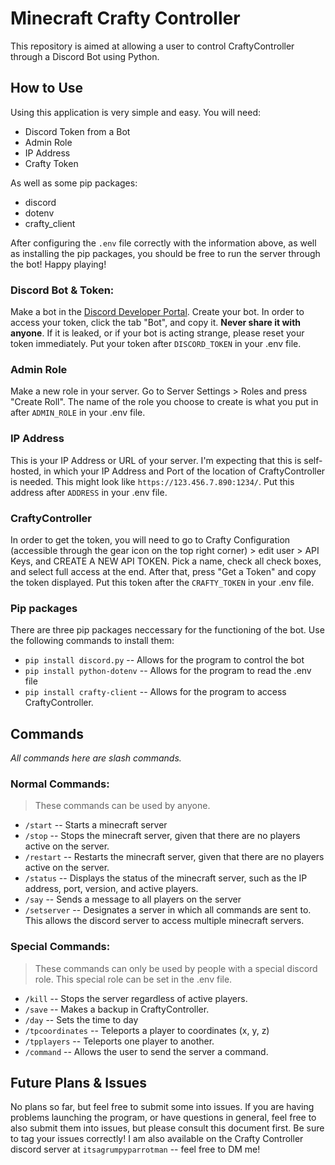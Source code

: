 # Minecraft Crafty Controller
This repository is aimed at allowing a user to control CraftyController through a Discord Bot using Python. 

## How to Use
Using this application is very simple and easy. You will need:
- Discord Token from a Bot
- Admin Role
- IP Address
- Crafty Token
 
As well as some pip packages:
- discord
- dotenv
- crafty_client

After configuring the ``.env`` file correctly with the information above, as well as installing the pip packages, you should be free to run the server through the bot! Happy playing!

### Discord Bot & Token:
Make a bot in the [Discord Developer Portal](https://discord.com/developers/applications). Create your bot. In order to access your token, click the tab "Bot", and copy it. **Never share it with anyone**. If it is leaked, or if your bot is acting strange, please reset your token immediately. Put your token after ``DISCORD_TOKEN`` in your .env file.

### Admin Role
Make a new role in your server. Go to Server Settings > Roles and press "Create Roll". The name of the role you choose to create is what you put in after ``ADMIN_ROLE`` in your .env file.

### IP Address
This is your IP Address or URL of your server. I'm expecting that this is self-hosted, in which your IP Address and Port of the location of CraftyController is needed. This might look like ``https://123.456.7.890:1234/``. Put this address after ``ADDRESS`` in your .env file.

### CraftyController
In order to get the token, you will need to go to Crafty Configuration (accessible through the gear icon on the top right corner) > edit user > API Keys, and CREATE A NEW API TOKEN. Pick a name, check all check boxes, and select full access at the end. After that, press "Get a Token" and copy the token displayed. Put this token after the ``CRAFTY_TOKEN`` in your .env file.

### Pip packages
There are three pip packages neccessary for the functioning of the bot. Use the following commands to install them:
- ``pip install discord.py`` -- Allows for the program to control the bot
- ``pip install python-dotenv`` -- Allows for the program to read the .env file
- ``pip install crafty-client`` -- Allows for the program to access CraftyController.

## Commands
*All commands here are slash commands.*
### Normal Commands:
>These commands can be used by anyone.

- `/start` -- Starts a minecraft server
- `/stop` -- Stops the minecraft server, given that there are no players active on the server.
- `/restart` -- Restarts the minecraft server, given that there are no players active on the server.
- `/status` -- Displays the status of the minecraft server, such as the IP address, port, version, and active players.
- `/say` -- Sends a message to all players on the server
- `/setserver` -- Designates a server in which all commands are sent to. This allows the discord server to access multiple minecraft servers.

### Special Commands:
> These commands can only be used by people with a special discord role. This special role can be set in the .env file.

- `/kill` -- Stops the server regardless of active players.
- `/save` -- Makes a backup in CraftyController.
- `/day` -- Sets the time to day
- `/tpcoordinates` -- Teleports a player to coordinates (x, y, z)
- `/tpplayers` -- Teleports one player to another.
- `/command` -- Allows the user to send the server a command.

## Future Plans & Issues
No plans so far, but feel free to submit some into issues. If you are having problems launching the program, or have questions in general, feel free to also submit them into issues, but please consult this document first. Be sure to tag your issues correctly! I am also available on the Crafty Controller discord server at ``itsagrumpyparrotman`` -- feel free to DM me!
